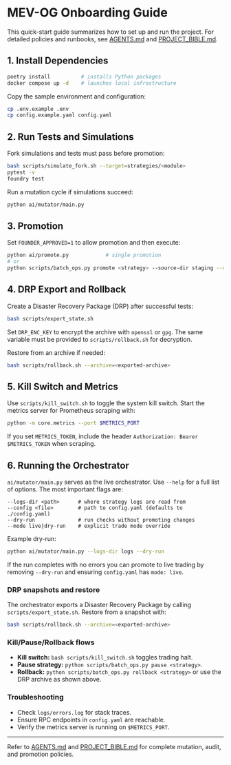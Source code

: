 # MEV-OG Onboarding Guide

This quick-start guide summarizes how to set up and run the project. For detailed policies and runbooks, see [AGENTS.md](../AGENTS.md) and [PROJECT_BIBLE.md](../PROJECT_BIBLE.md).

## 1. Install Dependencies

```bash
poetry install          # installs Python packages
docker compose up -d    # launches local infrastructure
```

Copy the sample environment and configuration:

```bash
cp .env.example .env
cp config.example.yaml config.yaml
```

## 2. Run Tests and Simulations

Fork simulations and tests must pass before promotion:

```bash
bash scripts/simulate_fork.sh --target=strategies/<module>
pytest -v
foundry test
```

Run a mutation cycle if simulations succeed:

```bash
python ai/mutator/main.py
```

## 3. Promotion

Set `FOUNDER_APPROVED=1` to allow promotion and then execute:

```bash
python ai/promote.py            # single promotion
# or
python scripts/batch_ops.py promote <strategy> --source-dir staging --dest-dir active
```

## 4. DRP Export and Rollback

Create a Disaster Recovery Package (DRP) after successful tests:

```bash
bash scripts/export_state.sh
```

Set `DRP_ENC_KEY` to encrypt the archive with `openssl` or `gpg`. The same
variable must be provided to `scripts/rollback.sh` for decryption.

Restore from an archive if needed:

```bash
bash scripts/rollback.sh --archive=<exported-archive>
```

## 5. Kill Switch and Metrics

Use `scripts/kill_switch.sh` to toggle the system kill switch. Start the metrics
server for Prometheus scraping with:

```bash
python -m core.metrics --port $METRICS_PORT
```
If you set `METRICS_TOKEN`, include the header
`Authorization: Bearer $METRICS_TOKEN` when scraping.

## 6. Running the Orchestrator

`ai/mutator/main.py` serves as the live orchestrator. Use `--help` for a full
list of options. The most important flags are:

```
--logs-dir <path>      # where strategy logs are read from
--config <file>        # path to config.yaml (defaults to ./config.yaml)
--dry-run              # run checks without promoting changes
--mode live|dry-run    # explicit trade mode override
```

Example dry-run:

```bash
python ai/mutator/main.py --logs-dir logs --dry-run
```

If the run completes with no errors you can promote to live trading by removing
`--dry-run` and ensuring `config.yaml` has `mode: live`.

### DRP snapshots and restore

The orchestrator exports a Disaster Recovery Package by calling
`scripts/export_state.sh`. Restore from a snapshot with:

```bash
bash scripts/rollback.sh --archive=<exported-archive>
```

### Kill/Pause/Rollback flows

* **Kill switch:** `bash scripts/kill_switch.sh` toggles trading halt.
* **Pause strategy:** `python scripts/batch_ops.py pause <strategy>`.
* **Rollback:** `python scripts/batch_ops.py rollback <strategy>` or use the DRP
  archive as shown above.

### Troubleshooting

* Check `logs/errors.log` for stack traces.
* Ensure RPC endpoints in `config.yaml` are reachable.
* Verify the metrics server is running on `$METRICS_PORT`.


---

Refer to [AGENTS.md](../AGENTS.md) and [PROJECT_BIBLE.md](../PROJECT_BIBLE.md) for
complete mutation, audit, and promotion policies.
